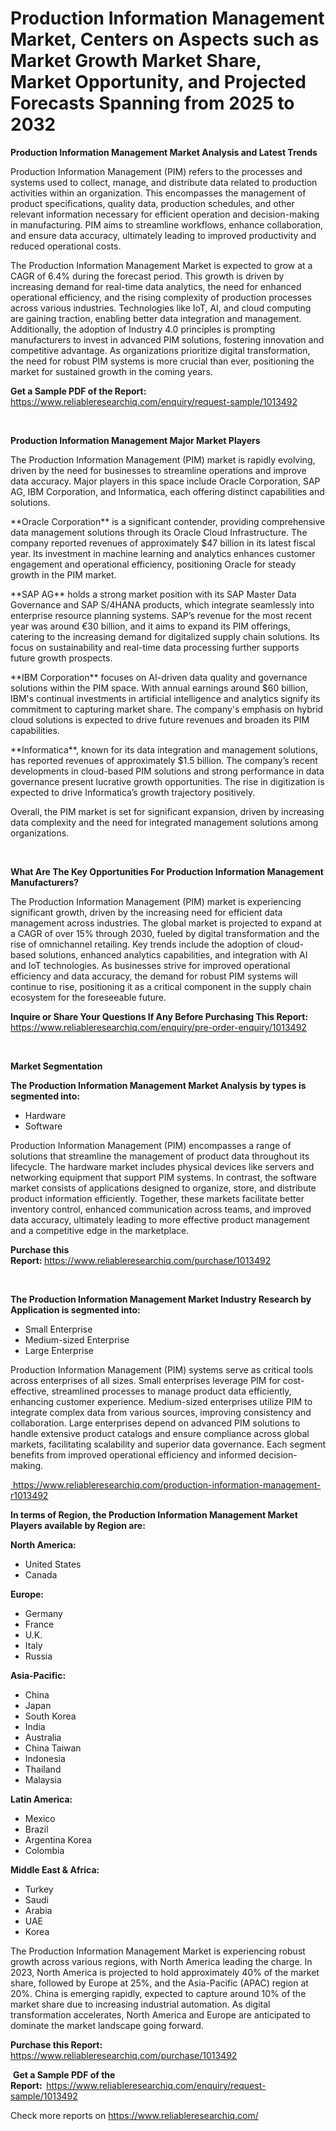 <p><h1>Production Information Management Market, Centers on Aspects such as Market Growth Market Share, Market Opportunity, and Projected Forecasts Spanning from 2025 to 2032</h1></p><p><strong>Production Information Management Market Analysis and Latest Trends</strong></p>
<p><p>Production Information Management (PIM) refers to the processes and systems used to collect, manage, and distribute data related to production activities within an organization. This encompasses the management of product specifications, quality data, production schedules, and other relevant information necessary for efficient operation and decision-making in manufacturing. PIM aims to streamline workflows, enhance collaboration, and ensure data accuracy, ultimately leading to improved productivity and reduced operational costs.</p><p>The Production Information Management Market is expected to grow at a CAGR of 6.4% during the forecast period. This growth is driven by increasing demand for real-time data analytics, the need for enhanced operational efficiency, and the rising complexity of production processes across various industries. Technologies like IoT, AI, and cloud computing are gaining traction, enabling better data integration and management. Additionally, the adoption of Industry 4.0 principles is prompting manufacturers to invest in advanced PIM solutions, fostering innovation and competitive advantage. As organizations prioritize digital transformation, the need for robust PIM systems is more crucial than ever, positioning the market for sustained growth in the coming years.</p></p>
<p><strong>Get a Sample PDF of the Report:&nbsp;</strong> <a href="https://www.reliableresearchiq.com/enquiry/request-sample/1013492?utm_campaign=2757&utm_medium=2&utm_source=Github&utm_content=ia&utm_term=06032025&utm_id=production-information-management">https://www.reliableresearchiq.com/enquiry/request-sample/1013492</a></p>
<p>&nbsp;</p>
<p><strong>Production Information Management Major Market Players</strong></p>
<p><p>The Production Information Management (PIM) market is rapidly evolving, driven by the need for businesses to streamline operations and improve data accuracy. Major players in this space include Oracle Corporation, SAP AG, IBM Corporation, and Informatica, each offering distinct capabilities and solutions.</p><p>**Oracle Corporation** is a significant contender, providing comprehensive data management solutions through its Oracle Cloud Infrastructure. The company reported revenues of approximately $47 billion in its latest fiscal year. Its investment in machine learning and analytics enhances customer engagement and operational efficiency, positioning Oracle for steady growth in the PIM market.</p><p>**SAP AG** holds a strong market position with its SAP Master Data Governance and SAP S/4HANA products, which integrate seamlessly into enterprise resource planning systems. SAP’s revenue for the most recent year was around €30 billion, and it aims to expand its PIM offerings, catering to the increasing demand for digitalized supply chain solutions. Its focus on sustainability and real-time data processing further supports future growth prospects.</p><p>**IBM Corporation** focuses on AI-driven data quality and governance solutions within the PIM space. With annual earnings around $60 billion, IBM's continual investments in artificial intelligence and analytics signify its commitment to capturing market share. The company's emphasis on hybrid cloud solutions is expected to drive future revenues and broaden its PIM capabilities.</p><p>**Informatica**, known for its data integration and management solutions, has reported revenues of approximately $1.5 billion. The company’s recent developments in cloud-based PIM solutions and strong performance in data governance present lucrative growth opportunities. The rise in digitization is expected to drive Informatica’s growth trajectory positively.</p><p>Overall, the PIM market is set for significant expansion, driven by increasing data complexity and the need for integrated management solutions among organizations.</p></p>
<p>&nbsp;</p>
<p><strong>What Are The Key Opportunities For Production Information Management Manufacturers?</strong></p>
<p><p>The Production Information Management (PIM) market is experiencing significant growth, driven by the increasing need for efficient data management across industries. The global market is projected to expand at a CAGR of over 15% through 2030, fueled by digital transformation and the rise of omnichannel retailing. Key trends include the adoption of cloud-based solutions, enhanced analytics capabilities, and integration with AI and IoT technologies. As businesses strive for improved operational efficiency and data accuracy, the demand for robust PIM systems will continue to rise, positioning it as a critical component in the supply chain ecosystem for the foreseeable future.</p></p>
<p><strong>Inquire or Share Your Questions If Any Before Purchasing This Report:</strong> <a href="https://www.reliableresearchiq.com/enquiry/pre-order-enquiry/1013492?utm_campaign=2757&utm_medium=2&utm_source=Github&utm_content=ia&utm_term=06032025&utm_id=production-information-management">https://www.reliableresearchiq.com/enquiry/pre-order-enquiry/1013492</a></p>
<p>&nbsp;</p>
<p><strong>Market Segmentation</strong></p>
<p><strong>The Production Information Management Market Analysis by types is segmented into:</strong></p>
<p><ul><li>Hardware</li><li>Software</li></ul></p>
<p><p>Production Information Management (PIM) encompasses a range of solutions that streamline the management of product data throughout its lifecycle. The hardware market includes physical devices like servers and networking equipment that support PIM systems. In contrast, the software market consists of applications designed to organize, store, and distribute product information efficiently. Together, these markets facilitate better inventory control, enhanced communication across teams, and improved data accuracy, ultimately leading to more effective product management and a competitive edge in the marketplace.</p></p>
<p><strong>Purchase this Report:&nbsp;</strong><a href="https://www.reliableresearchiq.com/purchase/1013492?utm_campaign=2757&utm_medium=2&utm_source=Github&utm_content=ia&utm_term=06032025&utm_id=production-information-management">https://www.reliableresearchiq.com/purchase/1013492</a></p>
<p>&nbsp;</p>
<p><strong>The Production Information Management Market Industry Research by Application is segmented into:</strong></p>
<p><ul><li>Small Enterprise</li><li>Medium-sized Enterprise</li><li>Large Enterprise</li></ul></p>
<p><p>Production Information Management (PIM) systems serve as critical tools across enterprises of all sizes. Small enterprises leverage PIM for cost-effective, streamlined processes to manage product data efficiently, enhancing customer experience. Medium-sized enterprises utilize PIM to integrate complex data from various sources, improving consistency and collaboration. Large enterprises depend on advanced PIM solutions to handle extensive product catalogs and ensure compliance across global markets, facilitating scalability and superior data governance. Each segment benefits from improved operational efficiency and informed decision-making.</p></p>
<p><a href="https://www.reliableresearchiq.com/production-information-management-r1013492?utm_campaign=2757&utm_medium=2&utm_source=Github&utm_content=ia&utm_term=06032025&utm_id=production-information-management">&nbsp;https://www.reliableresearchiq.com/production-information-management-r1013492</a></p>
<p><strong>In terms of Region, the Production Information Management Market Players available by Region are:</strong></p>
<p>
    <p> <strong> North America: </strong>
        <ul>
            <li>United States</li>
            <li>Canada</li>
        </ul>
        </p> 
    <p> <strong> Europe: </strong>
        <ul>
            <li>Germany</li>
            <li>France</li>
            <li>U.K.</li>
            <li>Italy</li>
            <li>Russia</li>
        </ul>
        </p> 
    <p> <strong> Asia-Pacific: </strong>
        <ul>
            <li>China</li>
            <li>Japan</li>
            <li>South Korea</li>
            <li>India</li>
            <li>Australia</li>
            <li>China Taiwan</li>
            <li>Indonesia</li>
            <li>Thailand</li>
            <li>Malaysia</li>
        </ul>
        </p> 
    <p> <strong> Latin America: </strong>
        <ul>
            <li>Mexico</li>
            <li>Brazil</li>
            <li>Argentina Korea</li>
            <li>Colombia</li>
        </ul>
        </p> 
    <p> <strong> Middle East & Africa: </strong>
        <ul>
            <li>Turkey</li>
            <li>Saudi</li>
            <li>Arabia</li>
            <li>UAE</li>
            <li>Korea</li>
        </ul>
    </p>
    </p>
<p><p>The Production Information Management Market is experiencing robust growth across various regions, with North America leading the charge. In 2023, North America is projected to hold approximately 40% of the market share, followed by Europe at 25%, and the Asia-Pacific (APAC) region at 20%. China is emerging rapidly, expected to capture around 10% of the market share due to increasing industrial automation. As digital transformation accelerates, North America and Europe are anticipated to dominate the market landscape going forward.</p></p>
<p><strong>Purchase this Report: </strong><a href="https://www.reliableresearchiq.com/purchase/1013492?utm_campaign=2757&utm_medium=2&utm_source=Github&utm_content=ia&utm_term=06032025&utm_id=production-information-management">https://www.reliableresearchiq.com/purchase/1013492</a></p>
<p>&nbsp;<strong>Get a Sample PDF of the Report:&nbsp;&nbsp;</strong><a href="https://www.reliableresearchiq.com/enquiry/request-sample/1013492?utm_campaign=2757&utm_medium=2&utm_source=Github&utm_content=ia&utm_term=06032025&utm_id=production-information-management">https://www.reliableresearchiq.com/enquiry/request-sample/1013492</a></p>
<p><strong></strong></p>
<p>Check more reports on <a href="https://www.reliableresearchiq.com/?utm_campaign=2757&utm_medium=2&utm_source=Github&utm_content=ia&utm_term=06032025&utm_id=production-information-management">https://www.reliableresearchiq.com/</a></p>